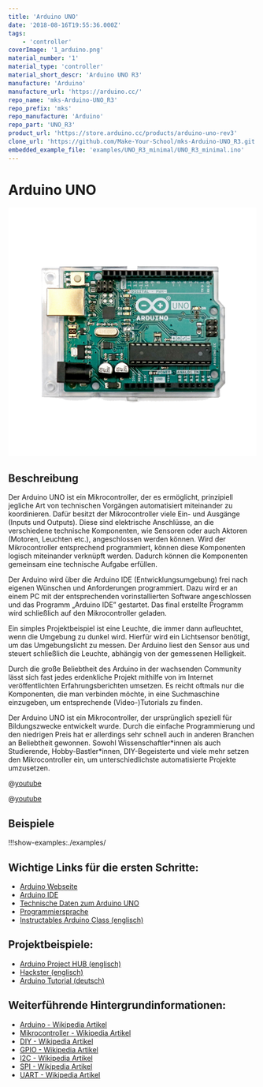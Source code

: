 ```yaml
---
title: 'Arduino UNO'
date: '2018-08-16T19:55:36.000Z'
tags:
    - 'controller'
coverImage: '1_arduino.png'
material_number: '1'
material_type: 'controller'
material_short_descr: 'Arduino UNO R3'
manufacture: 'Arduino'
manufacture_url: 'https://arduino.cc/'
repo_name: 'mks-Arduino-UNO_R3'
repo_prefix: 'mks'
repo_manufacture: 'Arduino'
repo_part: 'UNO_R3'
product_url: 'https://store.arduino.cc/products/arduino-uno-rev3'
clone_url: 'https://github.com/Make-Your-School/mks-Arduino-UNO_R3.git'
embedded_example_file: 'examples/UNO_R3_minimal/UNO_R3_minimal.ino'
---
```


# Arduino UNO

![Arduino UNO](./1_arduino.png)

## Beschreibung

Der Arduino UNO ist ein Mikrocontroller, der es ermöglicht, prinzipiell jegliche Art von technischen Vorgängen automatisiert miteinander zu koordinieren. 
Dafür besitzt der Mikrocontroller viele Ein- und Ausgänge (Inputs und Outputs). 
Diese sind elektrische Anschlüsse, an die verschiedene technische Komponenten, wie Sensoren oder auch Aktoren (Motoren, Leuchten etc.), angeschlossen werden können. 
Wird der Mikrocontroller entsprechend programmiert, können diese Komponenten logisch miteinander verknüpft werden. 
Dadurch können die Komponenten gemeinsam eine technische Aufgabe erfüllen.

<!-- more_details -->

Der Arduino wird über die Arduino IDE (Entwicklungsumgebung) frei nach eigenen Wünschen und Anforderungen programmiert. Dazu wird er an einem PC mit der entsprechenden vorinstallierten Software angeschlossen und das Programm „Arduino IDE” gestartet. Das final erstellte Programm wird schließlich auf den Mikrocontroller geladen.

Ein simples Projektbeispiel ist eine Leuchte, die immer dann aufleuchtet, wenn die Umgebung zu dunkel wird. Hierfür wird ein Lichtsensor benötigt, um das Umgebungslicht zu messen. Der Arduino liest den Sensor aus und steuert schließlich die Leuchte, abhängig von der gemessenen Helligkeit.

Durch die große Beliebtheit des Arduino in der wachsenden Community lässt sich fast jedes erdenkliche Projekt mithilfe von im Internet veröffentlichten Erfahrungsberichten umsetzen. Es reicht oftmals nur die Komponenten, die man verbinden möchte, in eine Suchmaschine einzugeben, um entsprechende (Video-)Tutorials zu finden.

Der Arduino UNO ist ein Mikrocontroller, der ursprünglich speziell für Bildungszwecke entwickelt wurde. Durch die einfache Programmierung und den niedrigen Preis hat er allerdings sehr schnell auch in anderen Branchen an Beliebtheit gewonnen. Sowohl Wissenschaftler\*innen als auch Studierende, Hobby-Bastler\*innen, DIY-Begeisterte und viele mehr setzen den Mikrocontroller ein, um unterschiedlichste automatisierte Projekte umzusetzen.

@[youtube](https://www.youtube.com/watch?v=GQw20v8Qls0)

@[youtube](https://www.youtube.com/watch?v=EEa-0fhb2WA)


## Beispiele

!!!show-examples:./examples/

<!-- infolist -->

## Wichtige Links für die ersten Schritte:

- [Arduino Webseite](https://www.arduino.cc/)
- [Arduino IDE](https://www.arduino.cc/en/Main/Software)
- [Technische Daten zum Arduino UNO](https://store.arduino.cc/arduino-uno-rev3)
- [Programmiersprache](https://www.arduino.cc/reference/de/)
- [Instructables Arduino Class (englisch)](https://www.instructables.com/class/Arduino-Class/)

## Projektbeispiele:

- [Arduino Project HUB (englisch)](https://create.arduino.cc/projecthub)
- [Hackster (englisch)](https://www.hackster.io/arduino/projects)
- [Arduino Tutorial (deutsch)](https://www.arduino-tutorial.de/arduino-projekte/)

## Weiterführende Hintergrundinformationen:

- [Arduino - Wikipedia Artikel](<https://de.wikipedia.org/wiki/Arduino_(Plattform)>)
- [Mikrocontroller - Wikipedia Artikel](https://de.wikipedia.org/wiki/Mikrocontroller)
- [DIY - Wikipedia Artikel](https://de.wikipedia.org/wiki/Do_it_yourself)
- [GPIO - Wikipedia Artikel](https://de.wikipedia.org/wiki/Allzweckeingabe/-ausgabe)
- [I2C - Wikipedia Artikel](https://de.wikipedia.org/wiki/I%C2%B2C)
- [SPI - Wikipedia Artikel](https://de.wikipedia.org/wiki/Serial_Peripheral_Interface)
- [UART - Wikipedia Artikel](https://de.wikipedia.org/wiki/Universal_Asynchronous_Receiver_Transmitter)

